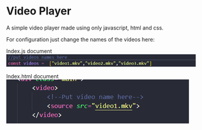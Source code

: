
# Video Player

A simple video player made using only javascript, html and css.

For configuration just change the names of the videos here:

Index.js document
![](indexjs.png)

Index.html document
![](html.png)

